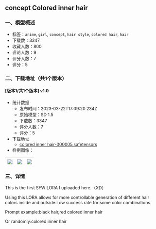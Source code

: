 ## concept Colored inner hair
### 一、模型概述

- 标签：`anime`, `girl`, `concept`, `hair style`, `colored hair`, `hair`
- 下载数：3347
- 收藏人数：800
- 评论人数：9
- 评分人数：7
- 评分：5

### 二、下载地址（共1个版本）

#### [版本1/共1个版本] v1.0

- 统计数据
  - 发布时间：2023-03-22T17:09:20.234Z
  - 原始模型：SD 1.5
  - 下载数：3347
  - 评分人数：7
  - 评分：5
- 下载地址
  - [colored inner hair-000005.safetensors](https://civitai.com/api/download/models/27455)
- 样例图像：

| <img src="https://image.civitai.com/xG1nkqKTMzGDvpLrqFT7WA/b830f084-2261-4b4e-9509-77e2df957800/width=450/302194.jpeg" /> | <img src="https://image.civitai.com/xG1nkqKTMzGDvpLrqFT7WA/75db2b81-2cfc-4891-e338-54e516f41e00/width=450/302196.jpeg" /> | <img src="https://image.civitai.com/xG1nkqKTMzGDvpLrqFT7WA/6d4f07b6-b2aa-4ac7-4673-24870f5ef900/width=450/302195.jpeg" /> |
| ---- | ---- | ---- |


### 三、详情
<p>This is the first SFW LORA I uploaded here.（XD）</p><p>Using this LORA allows for more controllable generation of different hair colors inside and outside.Low success rate for some color combinations.</p><p>Prompt example:black hair,red colored inner hair</p><p>Or randomly:colored inner hair</p>